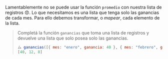 Lamentablemente no se puede usar la función `promedio` con nuestra lista de registros :disappointed:. Lo que necesitamos es una lista que tenga solo las ganancias de cada mes. Para ello debemos transformar, o _mapear_, cada elemento de la lista. 

> Completá la función `ganancias` que toma una lista de registros y devuelve una lista que solo posea solo las ganancias. 
>
> ```javascript
> ム ganancias([{ mes: "enero", ganancia: 40 }, { mes: "febrero", ganancia: 12 }, { mes: "marzo", ganancia: 8}])
> [40, 12, 8]
> ```
